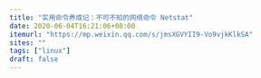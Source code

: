 ```yaml
---
title: "实用命令养成记：不可不知的网络命令 Netstat"
date: 2020-06-04T16:21:06+08:00
itemurl: "https://mp.weixin.qq.com/s/jmsXGVYII9-Vo9vjkKlkSA"
sites: ""
tags: ["linux"]
draft: false
---
```


